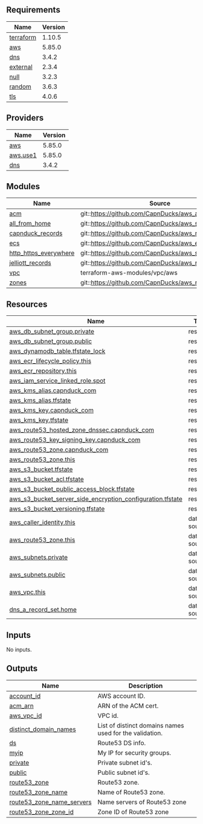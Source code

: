 <!-- BEGINNING OF PRE-COMMIT-TERRAFORM DOCS HOOK -->
## Requirements

| Name | Version |
|------|---------|
| <a name="requirement_terraform"></a> [terraform](#requirement\_terraform) | 1.10.5 |
| <a name="requirement_aws"></a> [aws](#requirement\_aws) | 5.85.0 |
| <a name="requirement_dns"></a> [dns](#requirement\_dns) | 3.4.2 |
| <a name="requirement_external"></a> [external](#requirement\_external) | 2.3.4 |
| <a name="requirement_null"></a> [null](#requirement\_null) | 3.2.3 |
| <a name="requirement_random"></a> [random](#requirement\_random) | 3.6.3 |
| <a name="requirement_tls"></a> [tls](#requirement\_tls) | 4.0.6 |

## Providers

| Name | Version |
|------|---------|
| <a name="provider_aws"></a> [aws](#provider\_aws) | 5.85.0 |
| <a name="provider_aws.use1"></a> [aws.use1](#provider\_aws.use1) | 5.85.0 |
| <a name="provider_dns"></a> [dns](#provider\_dns) | 3.4.2 |

## Modules

| Name | Source | Version |
|------|--------|---------|
| <a name="module_acm"></a> [acm](#module\_acm) | git::https://github.com/CapnDucks/aws_acm | 1.latest |
| <a name="module_all_from_home"></a> [all\_from\_home](#module\_all\_from\_home) | git::https://github.com/CapnDucks/aws_security_group | 1.0.0 |
| <a name="module_capnduck_records"></a> [capnduck\_records](#module\_capnduck\_records) | git::https://github.com/CapnDucks/aws_route53_record | 1.0.0 |
| <a name="module_ecs"></a> [ecs](#module\_ecs) | git::https://github.com/CapnDucks/aws_ecs | v2 |
| <a name="module_http_https_everywhere"></a> [http\_https\_everywhere](#module\_http\_https\_everywhere) | git::https://github.com/CapnDucks/aws_security_group | 1.0.0 |
| <a name="module_jelliott_records"></a> [jelliott\_records](#module\_jelliott\_records) | git::https://github.com/CapnDucks/aws_route53_record | 1.0.0 |
| <a name="module_vpc"></a> [vpc](#module\_vpc) | terraform-aws-modules/vpc/aws | ~> 5.0 |
| <a name="module_zones"></a> [zones](#module\_zones) | git::https://github.com/CapnDucks/aws_route53_zone | 1.0.0 |

## Resources

| Name | Type |
|------|------|
| [aws_db_subnet_group.private](https://registry.terraform.io/providers/hashicorp/aws/5.85.0/docs/resources/db_subnet_group) | resource |
| [aws_db_subnet_group.public](https://registry.terraform.io/providers/hashicorp/aws/5.85.0/docs/resources/db_subnet_group) | resource |
| [aws_dynamodb_table.tfstate_lock](https://registry.terraform.io/providers/hashicorp/aws/5.85.0/docs/resources/dynamodb_table) | resource |
| [aws_ecr_lifecycle_policy.this](https://registry.terraform.io/providers/hashicorp/aws/5.85.0/docs/resources/ecr_lifecycle_policy) | resource |
| [aws_ecr_repository.this](https://registry.terraform.io/providers/hashicorp/aws/5.85.0/docs/resources/ecr_repository) | resource |
| [aws_iam_service_linked_role.spot](https://registry.terraform.io/providers/hashicorp/aws/5.85.0/docs/resources/iam_service_linked_role) | resource |
| [aws_kms_alias.capnduck_com](https://registry.terraform.io/providers/hashicorp/aws/5.85.0/docs/resources/kms_alias) | resource |
| [aws_kms_alias.tfstate](https://registry.terraform.io/providers/hashicorp/aws/5.85.0/docs/resources/kms_alias) | resource |
| [aws_kms_key.capnduck_com](https://registry.terraform.io/providers/hashicorp/aws/5.85.0/docs/resources/kms_key) | resource |
| [aws_kms_key.tfstate](https://registry.terraform.io/providers/hashicorp/aws/5.85.0/docs/resources/kms_key) | resource |
| [aws_route53_hosted_zone_dnssec.capnduck_com](https://registry.terraform.io/providers/hashicorp/aws/5.85.0/docs/resources/route53_hosted_zone_dnssec) | resource |
| [aws_route53_key_signing_key.capnduck_com](https://registry.terraform.io/providers/hashicorp/aws/5.85.0/docs/resources/route53_key_signing_key) | resource |
| [aws_route53_zone.capnduck_com](https://registry.terraform.io/providers/hashicorp/aws/5.85.0/docs/resources/route53_zone) | resource |
| [aws_route53_zone.this](https://registry.terraform.io/providers/hashicorp/aws/5.85.0/docs/resources/route53_zone) | resource |
| [aws_s3_bucket.tfstate](https://registry.terraform.io/providers/hashicorp/aws/5.85.0/docs/resources/s3_bucket) | resource |
| [aws_s3_bucket_acl.tfstate](https://registry.terraform.io/providers/hashicorp/aws/5.85.0/docs/resources/s3_bucket_acl) | resource |
| [aws_s3_bucket_public_access_block.tfstate](https://registry.terraform.io/providers/hashicorp/aws/5.85.0/docs/resources/s3_bucket_public_access_block) | resource |
| [aws_s3_bucket_server_side_encryption_configuration.tfstate](https://registry.terraform.io/providers/hashicorp/aws/5.85.0/docs/resources/s3_bucket_server_side_encryption_configuration) | resource |
| [aws_s3_bucket_versioning.tfstate](https://registry.terraform.io/providers/hashicorp/aws/5.85.0/docs/resources/s3_bucket_versioning) | resource |
| [aws_caller_identity.this](https://registry.terraform.io/providers/hashicorp/aws/5.85.0/docs/data-sources/caller_identity) | data source |
| [aws_route53_zone.this](https://registry.terraform.io/providers/hashicorp/aws/5.85.0/docs/data-sources/route53_zone) | data source |
| [aws_subnets.private](https://registry.terraform.io/providers/hashicorp/aws/5.85.0/docs/data-sources/subnets) | data source |
| [aws_subnets.public](https://registry.terraform.io/providers/hashicorp/aws/5.85.0/docs/data-sources/subnets) | data source |
| [aws_vpc.this](https://registry.terraform.io/providers/hashicorp/aws/5.85.0/docs/data-sources/vpc) | data source |
| [dns_a_record_set.home](https://registry.terraform.io/providers/hashicorp/dns/3.4.2/docs/data-sources/a_record_set) | data source |

## Inputs

No inputs.

## Outputs

| Name | Description |
|------|-------------|
| <a name="output_account_id"></a> [account\_id](#output\_account\_id) | AWS account ID. |
| <a name="output_acm_arn"></a> [acm\_arn](#output\_acm\_arn) | ARN of the ACM cert. |
| <a name="output_aws_vpc_id"></a> [aws\_vpc\_id](#output\_aws\_vpc\_id) | VPC id. |
| <a name="output_distinct_domain_names"></a> [distinct\_domain\_names](#output\_distinct\_domain\_names) | List of distinct domains names used for the validation. |
| <a name="output_ds"></a> [ds](#output\_ds) | Route53 DS info. |
| <a name="output_myip"></a> [myip](#output\_myip) | My IP for security groups. |
| <a name="output_private"></a> [private](#output\_private) | Private subnet id's. |
| <a name="output_public"></a> [public](#output\_public) | Public subnet id's. |
| <a name="output_route53_zone"></a> [route53\_zone](#output\_route53\_zone) | Route53 zone. |
| <a name="output_route53_zone_name"></a> [route53\_zone\_name](#output\_route53\_zone\_name) | Name of Route53 zone. |
| <a name="output_route53_zone_name_servers"></a> [route53\_zone\_name\_servers](#output\_route53\_zone\_name\_servers) | Name servers of Route53 zone |
| <a name="output_route53_zone_zone_id"></a> [route53\_zone\_zone\_id](#output\_route53\_zone\_zone\_id) | Zone ID of Route53 zone |
<!-- END OF PRE-COMMIT-TERRAFORM DOCS HOOK -->